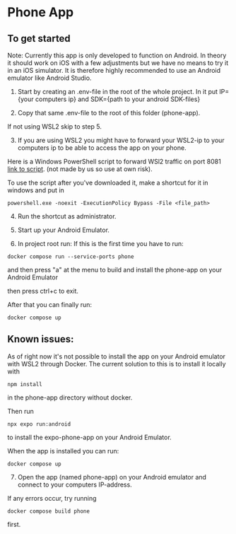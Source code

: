 Phone App
============


To get started
--------------

Note: Currently this app is only developed to function on Android. In theory it should work on iOS with a few adjustments but we have no means to try it in an iOS simulator.
It is therefore highly recommended to use an Android emulator like Android Studio.

1. Start by creating an .env-file in the root of the whole project. In it put IP={your computers ip} and SDK={path to your android SDK-files}

2. Copy that same .env-file to the root of this folder (phone-app).

If not using WSL2 skip to step 5.

3. If you are using WSL2 you might have to forward your WSL2-ip to your computers ip to be able to access the app on your phone.

Here is a Windows PowerShell script to forward WSl2 traffic on port 8081 [link to script](https://gist.github.com/kendallroth/1f4871febffa0577338214f58673cc1a#file-forward_wsl2_ports-ps1).
(not made by us so use at own risk).

To use the script after you've downloaded it, make a shortcut for it in windows and put in

```
powershell.exe -noexit -ExecutionPolicy Bypass -File <file_path>
```

4. Run the shortcut as administrator.

5. Start up your Android Emulator.


6. In project root run:
If this is the first time you have to run:
```
docker compose run --service-ports phone
```
and then press "a" at the menu to build and install the phone-app on your Android Emulator

then press ctrl+c to exit.

After that you can finally run:

```
docker compose up
```

Known issues:
--------------
As of right now it's not possible to install the app on your Android emulator with WSL2 through Docker. The current solution to this is to install it
locally with 

```
npm install
```
in the phone-app directory without docker.

Then run 

```
npx expo run:android
```

to install the expo-phone-app on your Android Emulator.

When the app is installed you can run:

```
docker compose up
```



7. Open the app (named phone-app) on your Android emulator and connect to your computers IP-address.

If any errors occur, try running 
```
docker compose build phone
```
first.



